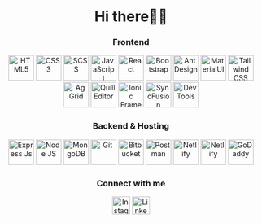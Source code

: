 <h1 align="center">Hi there👋🏻</h1>
  <!-- Frontend Section #1 -->
  <div align="center">
    <h3>Frontend</h3>
    <img
      src="https://cdn.simpleicons.org/Html5/e34f26"
      loading="lazy"
      height="50"
      title="HTML5"
    />
    <img
      src="https://cdn.simpleicons.org/css3/1572B6"
      loading="lazy"
      height="50"
      title="CSS3"
    />
    <img
      src="https://cdn.simpleicons.org/sass/CC6699"
      loading="lazy"
      height="50"
      title="SCSS"
    />
    <img
      src="https://cdn.simpleicons.org/javascript/F7DF1E"
      loading="lazy"
      height="50"
      title="JavaScript"
    />
    <img
      src="https://cdn.simpleicons.org/react/61DAFB"
      loading="lazy"
      height="50"
      title="React"
    />
    <img
      src="https://cdn.simpleicons.org/bootstrap/7952B3"
      loading="lazy"
      height="50"
      title="Bootstrap"
    />
    <img
      src="https://cdn.simpleicons.org/antdesign/0170FE"
      loading="lazy"
      height="50"
      title="Ant Design"
    />
    <img
      src="https://cdn.simpleicons.org/mui/007FFF"
      loading="lazy"
      height="50"
      title="MaterialUI"
    />
    <img
      src="https://cdn.simpleicons.org/tailwindcss/06B6D4"
      loading="lazy"
      height="50"
      title="Tailwind CSS"
    />
    <img
      src="https://ci6.googleusercontent.com/proxy/Ud-khzT51bLnOIwvW6to_TeNlUXx4LSL_akqjv6bQOHBsaanwQpFEJ_0Uwf71osI5CHmlbPeBsAXWB8DOptDGMDmB0qKNIzgNZBrwCMhOSfogpQRebu9WiDTBs5C6AFadiS7haYdKoQ9gjTc8GuI1bvzxS4RxJfb0C6wNpc=s0-d-e1-ft"
      loading="lazy"
      height="50"
      title="Ag Grid"
    />
    <img
      src="https://avatars.githubusercontent.com/u/7089101?s=48&v=4"
      loading="lazy"
      height="50"
      title="Quill Editor"
    />
    <img
      src="https://cdn.simpleicons.org/ionic/3880FF"
      loading="lazy"
      height="50"
      title="Ionic Framework"
    />
    <img
      src="https://images.crunchbase.com/image/upload/c_pad,h_256,w_256,f_auto,q_auto:eco,dpr_1/p4sqvbi4studnmau04cc"
      loading="lazy"
      height="50"
      title="SyncFusion"
    />
    <img
      src="https://static-00.iconduck.com/assets.00/chrome-devtools-icon-512x512-8iaxdppx.png"
      loading="lazy"
      height="50"
      title="Dev Tools"
    />
  </div>
  <!-- Backend Section #2 -->
  <div align="center">
      <h3>Backend & Hosting</h3>
    <img
      src="https://cdn.simpleicons.org/express/000000"
      loading="lazy"
      height="50"
      title="Express Js"
    />
    <img
      src="https://cdn.simpleicons.org/node.js/339933"
      loading="lazy"
      height="50"
      title="Node JS"
    />
    <img
      src="https://cdn.simpleicons.org/mongodb/47A248"
      loading="lazy"
      height="50"
      title="MongoDB"
    />
    <img
      src="https://cdn.simpleicons.org/git/F05032"
      loading="lazy"
      height="50"
      title="Git"
    />
    <img
      src="https://cdn.simpleicons.org/bitbucket/0052CC"
      loading="lazy"
      height="50"
      title="Bitbucket"
    />
    <img
      src="https://cdn.simpleicons.org/postman/FF6C37"
      loading="lazy"
      height="50"
      title="Postman"
    />
    <img
      src="https://cdn.simpleicons.org/Netlify/00C7B7"
      loading="lazy"
      height="50"
      title="Netlify"
    />
    <img
      src="https://cdn.simpleicons.org/hostinger/673DE6"
      loading="lazy"
      height="50"
      title="Netlify"
    />
    <img
      src="https://cdn.simpleicons.org/godaddy/1BDBDB"
      loading="lazy"
      height="50"
      title="GoDaddy"
    />
  </div>
  <!-- Connect Section #4 -->
  <div align="center">
    <h3>Connect with me</h3>
    <a href="https://www.instagram.com/christi.pepa/"
      ><img
        src="https://cdn.simpleicons.org/instagram/E4405F"
        title="Instagram"
        width="35"
        loading="lazy"
    /></a>
    <a href="www.linkedin.com/in/kristian-pepa"
      ><img
        src="https://cdn.simpleicons.org/linkedin/0A66C2"
        title="Linkedin"
        width="35"
        loading="lazy"
    /></a>
  </div>
